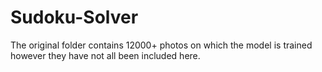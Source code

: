 # Sudoku-Solver

The original folder contains 12000+ photos on which the model is trained however they have not all been included here.
